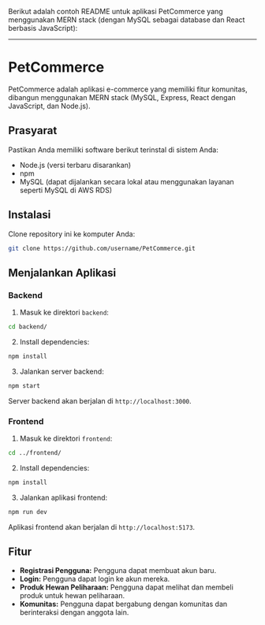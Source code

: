 Berikut adalah contoh README untuk aplikasi PetCommerce yang menggunakan MERN stack (dengan MySQL sebagai database dan React berbasis JavaScript):

---

# PetCommerce

PetCommerce adalah aplikasi e-commerce yang memiliki fitur komunitas, dibangun menggunakan MERN stack (MySQL, Express, React dengan JavaScript, dan Node.js).

## Prasyarat

Pastikan Anda memiliki software berikut terinstal di sistem Anda:

- Node.js (versi terbaru disarankan)
- npm
- MySQL (dapat dijalankan secara lokal atau menggunakan layanan seperti MySQL di AWS RDS)

## Instalasi

Clone repository ini ke komputer Anda:

```bash
git clone https://github.com/username/PetCommerce.git
```


## Menjalankan Aplikasi

### Backend

1. Masuk ke direktori `backend`:

```bash
cd backend/
```

2. Install dependencies:

```bash
npm install
```

3. Jalankan server backend:

```bash
npm start
```

Server backend akan berjalan di `http://localhost:3000`.

### Frontend

1. Masuk ke direktori `frontend`:

```bash
cd ../frontend/
```

2. Install dependencies:

```bash
npm install
```

3. Jalankan aplikasi frontend:

```bash
npm run dev
```

Aplikasi frontend akan berjalan di `http://localhost:5173`.

## Fitur

- **Registrasi Pengguna:** Pengguna dapat membuat akun baru.
- **Login:** Pengguna dapat login ke akun mereka.
- **Produk Hewan Peliharaan:** Pengguna dapat melihat dan membeli produk untuk hewan peliharaan.
- **Komunitas:** Pengguna dapat bergabung dengan komunitas dan berinteraksi dengan anggota lain.

